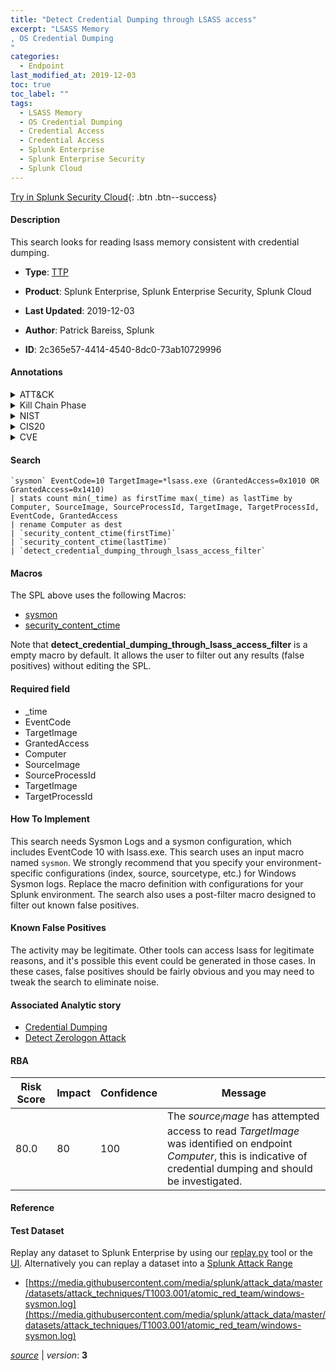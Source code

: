```yaml
---
title: "Detect Credential Dumping through LSASS access"
excerpt: "LSASS Memory
, OS Credential Dumping
"
categories:
  - Endpoint
last_modified_at: 2019-12-03
toc: true
toc_label: ""
tags:
  - LSASS Memory
  - OS Credential Dumping
  - Credential Access
  - Credential Access
  - Splunk Enterprise
  - Splunk Enterprise Security
  - Splunk Cloud
---
```




[Try in Splunk Security Cloud](https://www.splunk.com/en_us/products/cyber-security.html){: .btn .btn--success}

#### Description

This search looks for reading lsass memory consistent with credential dumping.

- **Type**: [TTP](https://github.com/splunk/security_content/wiki/Detection-Analytic-Types)
- **Product**: Splunk Enterprise, Splunk Enterprise Security, Splunk Cloud

- **Last Updated**: 2019-12-03
- **Author**: Patrick Bareiss, Splunk
- **ID**: 2c365e57-4414-4540-8dc0-73ab10729996


#### Annotations

<details>
  <summary>ATT&CK</summary>

<div markdown="1">


| ID             | Technique        |  Tactic             |
| -------------- | ---------------- |-------------------- |
| [T1003.001](https://attack.mitre.org/techniques/T1003/001/) | LSASS Memory | Credential Access |

| [T1003](https://attack.mitre.org/techniques/T1003/) | OS Credential Dumping | Credential Access |

</div>
</details>


<details>
  <summary>Kill Chain Phase</summary>

<div markdown="1">

* Actions on Objectives


</div>
</details>


<details>
  <summary>NIST</summary>

<div markdown="1">

* PR.IP
* PR.AC
* DE.CM



</div>
</details>

<details>
  <summary>CIS20</summary>

<div markdown="1">

* CIS 3
* CIS 5
* CIS 16



</div>
</details>

<details>
  <summary>CVE</summary>

<div markdown="1">


</div>
</details>

#### Search

```
`sysmon` EventCode=10 TargetImage=*lsass.exe (GrantedAccess=0x1010 OR GrantedAccess=0x1410) 
| stats count min(_time) as firstTime max(_time) as lastTime by Computer, SourceImage, SourceProcessId, TargetImage, TargetProcessId, EventCode, GrantedAccess 
| rename Computer as dest 
| `security_content_ctime(firstTime)`
| `security_content_ctime(lastTime)` 
| `detect_credential_dumping_through_lsass_access_filter` 
```

#### Macros
The SPL above uses the following Macros:
* [sysmon](https://github.com/splunk/security_content/blob/develop/macros/sysmon.yml)
* [security_content_ctime](https://github.com/splunk/security_content/blob/develop/macros/security_content_ctime.yml)

Note that **detect_credential_dumping_through_lsass_access_filter** is a empty macro by default. It allows the user to filter out any results (false positives) without editing the SPL.

#### Required field
* _time
* EventCode
* TargetImage
* GrantedAccess
* Computer
* SourceImage
* SourceProcessId
* TargetImage
* TargetProcessId


#### How To Implement
This search needs Sysmon Logs and a sysmon configuration, which includes EventCode 10 with lsass.exe. This search uses an input macro named `sysmon`. We strongly recommend that you specify your environment-specific configurations (index, source, sourcetype, etc.) for Windows Sysmon logs. Replace the macro definition with configurations for your Splunk environment. The search also uses a post-filter macro designed to filter out known false positives.

#### Known False Positives
The activity may be legitimate. Other tools can access lsass for legitimate reasons, and it's possible this event could be generated in those cases. In these cases, false positives should be fairly obvious and you may need to tweak the search to eliminate noise.

#### Associated Analytic story
* [Credential Dumping](/stories/credential_dumping)
* [Detect Zerologon Attack](/stories/detect_zerologon_attack)




#### RBA

| Risk Score  | Impact      | Confidence   | Message      |
| ----------- | ----------- |--------------|--------------|
| 80.0 | 80 | 100 | The $source_image$ has attempted access to read $TargetImage$ was identified on endpoint $Computer$, this is indicative of credential dumping and should be investigated. |


#### Reference


#### Test Dataset
Replay any dataset to Splunk Enterprise by using our [replay.py](https://github.com/splunk/attack_data#using-replaypy) tool or the [UI](https://github.com/splunk/attack_data#using-ui).
Alternatively you can replay a dataset into a [Splunk Attack Range](https://github.com/splunk/attack_range#replay-dumps-into-attack-range-splunk-server)


* [https://media.githubusercontent.com/media/splunk/attack_data/master/datasets/attack_techniques/T1003.001/atomic_red_team/windows-sysmon.log](https://media.githubusercontent.com/media/splunk/attack_data/master/datasets/attack_techniques/T1003.001/atomic_red_team/windows-sysmon.log)



[*source*](https://github.com/splunk/security_content/tree/develop/detections/endpoint/detect_credential_dumping_through_lsass_access.yml) \| *version*: **3**